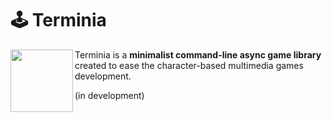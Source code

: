 # 🕹 Terminia
 
<img src="https://user-images.githubusercontent.com/70824102/208353058-728d3e26-36ce-433a-89ee-e2820a867b9c.png" align="left" width="100">

Terminia is a **minimalist command-line async game library** created to ease the character-based multimedia games development.

(in development)
